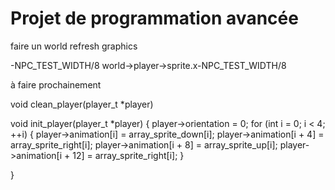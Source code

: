 # Projet de programmation avancée

faire un world 
refresh graphics

-NPC_TEST_WIDTH/8
world->player->sprite.x-NPC_TEST_WIDTH/8

à faire prochainement

void clean_player(player_t *player)

void init_player(player_t *player)
{
    player->orientation = 0;
    for (int i = 0; i < 4; ++i)
    {
        player->animation[i] = array_sprite_down[i];
        player->animation[i + 4] = array_sprite_right[i];
        player->animation[i + 8] = array_sprite_up[i];
        player->animation[i + 12] = array_sprite_right[i];
    }

}